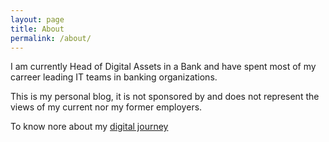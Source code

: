 ```yaml
---
layout: page
title: About
permalink: /about/
---
```


I am currently Head of Digital Assets in a Bank and have spent most of my carreer leading IT teams in banking organizations.

This is my personal blog, it is not sponsored by and does not represent the views of my current nor my former employers. 

To know nore about my [digital journey](404.html)
